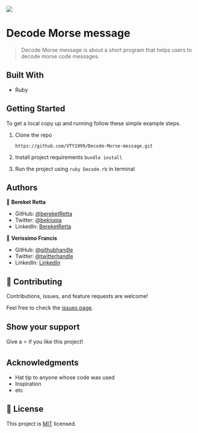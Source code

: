 ![](https://img.shields.io/badge/Microverse-blueviolet)

# Decode Morse message

> Decode Morse message is about a short program that helps users to decode morse code messages.


## Built With

- Ruby

## Getting Started

To get a local copy up and running follow these simple example steps.

1. Clone the repo
   ```
   https://github.com/VTY1999/Decode-Morse-message.git
   ```
2. Install project requirements `bundle install`

3. Run the project using `ruby Decode.rb` in terminal


## Authors

👤 **Bereket Retta**

- GitHub: [@bereketRetta](https://github.com/bereketretta)
- Twitter: [@bekiopia](https://twitter.com/bekiopia)
- LinkedIn: [BereketRetta](https://linkedin.com/in/bereket-retta)

👤 **Verissimo Francis**

- GitHub: [@githubhandle](https://github.com/VTY1999)
- Twitter: [@twitterhandle](https://twitter.com/verissimoty?s=09)
- LinkedIn: [LinkedIn](https://www.linkedin.com/in/francis-o-verissimo/)

## 🤝 Contributing

Contributions, issues, and feature requests are welcome!

Feel free to check the [issues page](../../issues/).

## Show your support

Give a ⭐️ if you like this project!

## Acknowledgments

- Hat tip to anyone whose code was used
- Inspiration
- etc

## 📝 License

This project is [MIT](./MIT.md) licensed.

